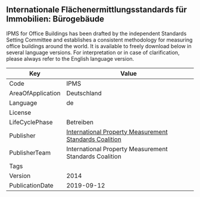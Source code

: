 ## Internationale Flächenermittlungsstandards für Immobilien: Bürogebäude
IPMS for Office Buildings has been drafted by the independent Standards Setting Committee and establishes a consistent methodology for measuring office buildings around the world. It is available to freely download below in several language versions. For interpretation or in case of clarification, please always refer to the English language version.

Key | Value |
--|--|
Code | IPMS |  
AreaOfApplication | Deutschland |  
Language | de |  
License |  |  
LifeCyclePhase | Betreiben |  
Publisher | [International Property Measurement Standards Coalition](https://ipmsc.org/standards/) |  
PublisherTeam | International Property Measurement Standards Coalition |  
Tags |  |  
Version | 2014 |  
PublicationDate | 2019-09-12 |  
